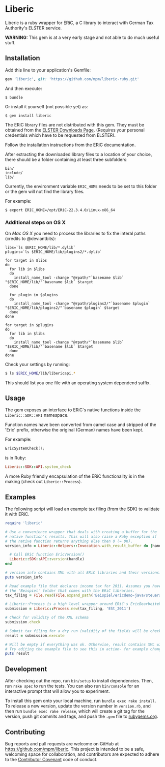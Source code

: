 # Liberic

Liberic is a ruby wrapper for ERiC, a C library to interact with German
Tax Authority's ELSTER service.

**WARNING:** This gem is at a very early stage and not able to do much useful stuff.

## Installation

Add this line to your application's Gemfile:

```ruby
gem 'liberic', git: 'https://github.com/mpm/liberic-ruby.git'
```

And then execute:

    $ bundle

Or install it yourself (not possible yet) as:

    $ gem install liberic

The ERiC library files are not distributed with this gem. They must be
obtained from the [ELSTER Downloads Page](https://www.elster.de/ssl/secure/eric.php). (Requires your personal credentials which have to be requested from ELSTER).

Follow the installation instructions from the ERiC documentation.

After extracting the downloaded library files to a location of your choice, there should be a folder
containing at least three subfolders:

```
bin/
include/
lib/
```

Currently, the environment variable `ERIC_HOME` needs to be set to this
folder or the gem will not find the library files.

For example:

```sh
$ export ERIC_HOME=/opt/ERiC-22.3.4.0/Linux-x86_64
```

### Additional steps on OS X
On *Mac OS X* you need to process the libraries to fix the interal paths
(credits to @deviantbits):

```
libs=`ls $ERIC_HOME/lib/*.dylib`
plugins=`ls $ERIC_HOME/lib/plugins2/*.dylib`

for target in $libs
do
  for lib in $libs
  do
    install_name_tool -change "@rpath/"`basename $lib` "$ERIC_HOME/lib/"`basename $lib` $target
  done

  for plugin in $plugins
  do
    install_name_tool -change "@rpath/plugins2/"`basename $plugin` "$ERIC_HOME/lib/plugins2/"`basename $plugin` $target
  done
done

for target in $plugins
do
  for lib in $libs
  do
    install_name_tool -change "@rpath/"`basename $lib` "$ERIC_HOME/lib/"`basename $lib` $target
  done
done
```

Check your settings by running:

```sh
$ ls $ERIC_HOME/lib/libericapi.*
```
This should list you one file with an operating system dependend suffix.

## Usage

The gem exposes an interface to ERiC's native functions inside the
`Liberic::SDK::API` namespace.

Function names have been converted from camel case and stripped of the
'Eric' prefix, otherwise the original (German) names have been kept.

For example:

```c
EricSystemCheck();
```
is in Ruby:

```ruby
Liberic::SDK::API.system_check
```

A more Ruby friendly encapsulation of the ERiC functionality is in the
making (check out `Liberic::Process`).

## Examples

The following script will load an example tax filing (from the SDK) to
validate it with ERiC.

```ruby
require 'liberic'

# Use a convenience wrapper that deals with creating a buffer for the
# native function's results. This will also raise a Ruby exception if
# the native function returns anything else then 0 (= OK).
version_info = Liberic::Helpers::Invocation.with_result_buffer do |handle|

  # Call ERiC function EricVersion()
  Liberic::SDK::API::version(handle)
end

# version info contains XML with all ERiC libraries and their versions.
puts version_info

# Read example file that declares income tax for 2011. Assumes you have extraced
# the 'Beispiel' folder that comes with the ERiC libraries.
tax_filing = File.read(File.expand_path('Beispiel/ericdemo-java/steuersatz.xml', Liberic.eric_home))

# Liberic::Process is a high level wrapper around ERiC's EricBearbeiteVorgang() function.
submission = Liberic::Process.new(tax_filing, 'ESt_2011')

# Check for validity of the XML schema
submission.check

# Submit tax filing for a dry run (validity of the fields will be checked).
result = submission.execute

# Will be empty if everything was ok. Otherwise, result contains XML with a list of offending fields.
# Try editing the example file to see this in action- for example change the year of birth to a future year, etc.
puts result
```

## Development

After checking out the repo, run `bin/setup` to install dependencies. Then, run `rake spec` to run the tests. You can also run `bin/console` for an interactive prompt that will allow you to experiment.

To install this gem onto your local machine, run `bundle exec rake install`. To release a new version, update the version number in `version.rb`, and then run `bundle exec rake release`, which will create a git tag for the version, push git commits and tags, and push the `.gem` file to [rubygems.org](https://rubygems.org).

## Contributing

Bug reports and pull requests are welcome on GitHub at https://github.com/mpm/liberic. This project is intended to be a safe, welcoming space for collaboration, and contributors are expected to adhere to the [Contributor Covenant](contributor-covenant.org) code of conduct.

